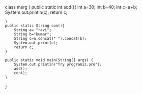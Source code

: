 class merg {
    public static int add(){
        int a=30;
        int b=40;
        int c=a+b;
        System.out.println(c);
        return c;
        
    }
    public static String con(){
        String a= "ravi";
        String b="kumar";
        String c=a.concat(" ").concat(b);
        System.out.print(c);
        return c;
    }
    
    public static void main(String[] args) {
        System.out.println("Try programiz.pro");
        add();
        con();
    }
}
